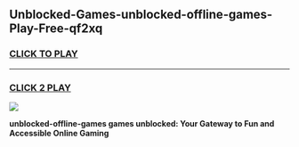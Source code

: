 
## Unblocked-Games-unblocked-offline-games-Play-Free-qf2xq
<h3>
<a href="https://premium76.site?title=unblocked-offline-games&ref=15A">CLICK TO PLAY</a></h3>
<hr>

<h3>
<a href="https://premium76.site?title=unblocked-offline-games&ref=15A">CLICK 2 PLAY</a>
  
</h3>

<a href="https://premium76.site?title=unblocked-offline-games&ref=15A"><img src="https://clearcache.store/games.png"></a>


**unblocked-offline-games games unblocked: Your Gateway to Fun and Accessible Online Gaming**
